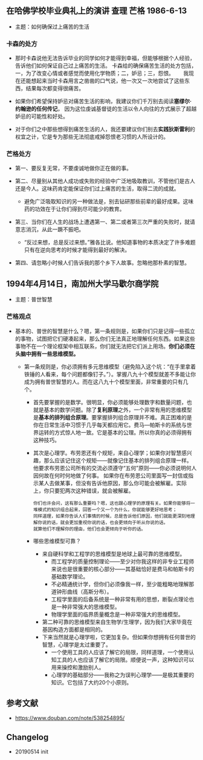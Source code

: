 

## 在哈佛学校毕业典礼上的演讲 查理 芒格 1986-6-13

- 主题：如何确保过上痛苦的生活

### 卡森的处方

- 那时卡森说他无法告诉毕业的同学如何才能得到幸福，但能够根据个人经验，告诉他们如何保证自己过上痛苦的生活。
 卡森给的确保痛苦生活的处方包括，一，为了改变心情或者感觉而使用化学物质；二，妒忌；三，怨恨。　　
 我现在还能想起来当时卡森用言之凿凿的口气说，他一次又一次地尝试了这些东西，结果每次都变得很痛苦。　
 
- 如果你们希望保持妒忌对痛苦生活的影响，我建议你们千万别去阅读**塞缪尔·约翰逊的任何传记**，
  因为这位虔诚基督徒的生活以令人向往的方式展示了超越妒忌的可能性和好处。
  
- 对于你们之中那些想得到痛苦生活的人，我还要建议你们别去**实践狄斯雷利**的权宜之计，它是专为那些无法彻底戒掉怨恨老习惯的人所设计的。
 
 
 ### 芒格处方
 
 - 第一、要反复无常，不要虔诚地做你正在做的事。
 
 - 第二、尽量别从其他人成功或失败的经验中广泛地吸取教训，不管他们是古人还是今人。这味药肯定能保证你们过上痛苦的生活，取得二流的成就。　　
 
   - 避免广泛吸取知识的另一种做法是，别去钻研那些前辈的最好成果。这味药的功效在于让你们得到尽可能少的教育。
 
 - 第三、当你们在人生的战场上遭遇第一、第二或者第三次严重的失败时，就请意志消沉，从此一蹶不振吧。
 
   - “反过来想，总是反过来想。”雅各比说。他知道事物的本质决定了许多难题只有在逆向思考的时候才能得到最好的解决。
   
 - 第四、请忽略小时候人们告诉我的那个乡下人故事。忽略他那朴素的智慧。
   
  
   
 ## 1994年4月14日，南加州大学马歇尔商学院
 
 - 主题：普世智慧
 
 ### 芒格观点
 
  - 基本的、普世的智慧是什么？嗯，第一条规则是，如果你们只是记得一些孤立的事物，试图把它们硬凑起来，那么你们无法真正地理解任何东西。如果这些事物不在一个理论框架中相互联系，你们就无法把它们派上用场。**你们必须在头脑中拥有一些思维模型。**
  
     - 第一条规则是，你必须拥有多元思维模型（避免陷入这个坑：“在手里拿着铁锤的人看来，每个问题都像钉子。”）。掌握八九十个模型就差不多能让你成为拥有普世智慧的人。而在这八九十个模型里面，非常重要的只有几个。
     
       - 首先要掌握的是数学。很明显，你必须能够处理数字和数量问题，也就是基本的数学问题。除了**复利原理**之外，一个非常有用的思维模型是**基本的排列组合原理**。要掌握排列组合原理并不难。真正困难的是你在日常生活中习惯于几乎每天都应用它。费马—帕斯卡的系统与世界运转的方式惊人地一致。它是基本的公理。所以你真的必须得拥有这种技巧。
       
       - 其次是心理学。布劳恩还有个规矩，来自心理学；如果你对智慧感兴趣，那么应该记住这个规矩——就像记住基本的排列组合原理一样。
         他要求布劳恩公司所有的交流必须遵守“五何”原则——你必须说明何人因何故在何时何地做了何事。
         如果你在布劳恩公司里面写一封信或指示某人去做某事，但没有告诉他原因，那么你可能会被解雇。实际上，你只要犯两次这种错误，就会被解雇。
     
         ```
         你们也许会问，这有那么重要吗？嗯，这也跟心理学的原理有关。如果你能够将一堆模式的知识组合起来，回答一个又一个为什么，你就能够更好地思考；
         同样道理，如果你告诉人们事情的时候，总是告诉他们原因，他们就能更深刻地理解你说的话，就会更加重视你说的话，也会更倾向于听从你说的话。
         就算他们不理解你的理由，他们也会更倾向于听你的话。
         ```
       - 哪些思维模型可靠？
       
         - 来自硬科学和工程学的思维模型是地球上最可靠的思维模型。
           - 而工程学的质量控制理论——至少对你我这样的非专业工程师来说也是很重要的核心部分——其基础恰好是费马和帕斯卡的基础数学理论。
           - 不必精通统计学，但你们必须像我一样，至少能粗略地理解那道钟形曲线（高斯分布）。
           - 工程学里面的后备系统是一种非常有用的思想，断裂点理论也是一种非常强大的思维模型。
           - 物理学里面的临界质量概念是一种非常强大的思维模型。
         - 第二种可靠的思维模型来自生物学/生理学，因为我们大家毕竟在基因构造方面都是相同的。
         - 下来当然就是心理学啦，它更加复杂。但如果你想拥有任何普世的智慧，心理学是太过重要了。
           - 一个使用工具的人应该了解它的局限，同样道理，一个使用认知工具的人也应该了解它的局限。顺便说一声，这种知识可以用来操控和激励别人。
           - 心理学的基础部分——我称之为误判心理学——是极其重要的知识。它包括了大约20个小原则。
       
        
 
 
 
 
 ## 参考文献
 - https://www.douban.com/note/538254895/
 
 ## Changelog
 
 - 20190514 init
